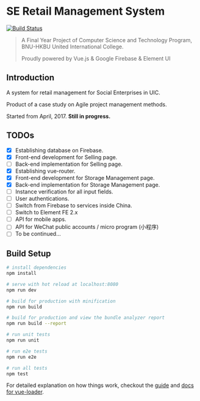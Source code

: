 # SE Retail Management System

[![Build Status](https://travis-ci.org/billzhonggz/SE-Retail-Management-System.svg?branch=master)](https://travis-ci.org/billzhonggz/SE-Retail-Management-System)

> A Final Year Project of Computer Science and Technology Program, BNU-HKBU United International College.
>
> Proudly powered by Vue.js & Google Firebase & Element UI

## Introduction

A system for retail management for Social Enterprises in UIC.

Product of a case study on Agile project management methods.

Started from April, 2017. **Still in progress.**

## TODOs

- [x] Establishing database on Firebase.
- [x] Front-end development for Selling page.
- [ ] Back-end implementation for Selling page.
- [x] Establishing vue-router.
- [x] Front-end development for Storage Management page.
- [x] Back-end implementation for Storage Management page.
- [ ] Instance verification for all input fields.
- [ ] User authentications.
- [ ] Switch from Firebase to services inside China.
- [ ] Switch to Element FE 2.x
- [ ] API for mobile apps.
- [ ] API for WeChat public accounts / micro program (小程序)
- [ ] To be continued...

## Build Setup

``` bash
# install dependencies
npm install

# serve with hot reload at localhost:8080
npm run dev

# build for production with minification
npm run build

# build for production and view the bundle analyzer report
npm run build --report

# run unit tests
npm run unit

# run e2e tests
npm run e2e

# run all tests
npm test
```

For detailed explanation on how things work, checkout the [guide](http://vuejs-templates.github.io/webpack/) and [docs for vue-loader](http://vuejs.github.io/vue-loader).
